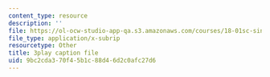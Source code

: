 ```yaml
---
content_type: resource
description: ''
file: https://ol-ocw-studio-app-qa.s3.amazonaws.com/courses/18-01sc-single-variable-calculus-fall-2010/9bc2cda370f45b1c88d46d2c0afc27d6_hjZhPczMkL4.vtt
file_type: application/x-subrip
resourcetype: Other
title: 3play caption file
uid: 9bc2cda3-70f4-5b1c-88d4-6d2c0afc27d6
---
```


